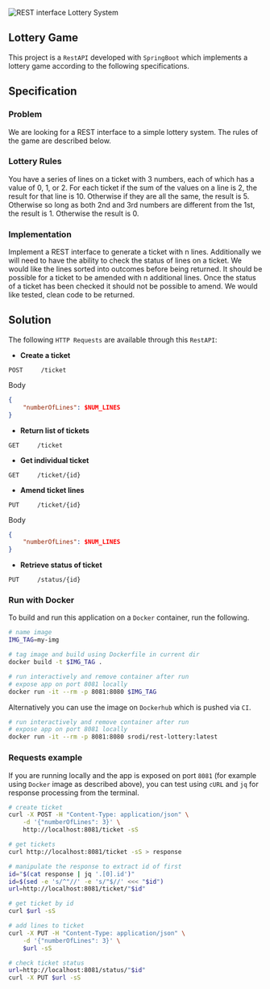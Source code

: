 ![REST interface Lottery System](https://github.com/srodi/lottery-game/actions/workflows/main.yaml/badge.svg)

## Lottery Game

This project is a `RestAPI` developed with `SpringBoot` which implements a lottery game according to the following specifications.

## Specification

### Problem

We are looking for a REST interface to a simple lottery system. The rules of the game are described below.

### Lottery Rules

You have a series of lines on a ticket with 3 numbers, each of which has a value of 0, 1, or 2. For each ticket if the sum of the values on a line is 2, the result for that line is 10. Otherwise if they are all the same, the result is 5. Otherwise so long as both 2nd and 3rd numbers are different from the 1st, the result is 1. Otherwise the result is 0.

### Implementation

Implement a REST interface to generate a ticket with n lines. Additionally we will need to have the ability to check the status of lines on a ticket. We would like the lines sorted into outcomes before being returned. It should be possible for a ticket to be amended with n additional lines. Once the status of a ticket has been checked it should not be possible to amend. We would like tested, clean code to be returned.

## Solution

The following `HTTP Requests` are available through this `RestAPI`:

* **Create a ticket**
```http
POST     /ticket
```
  Body
```json
{
    "numberOfLines": $NUM_LINES
}
```

* **Return list of tickets**
```http
GET     /ticket
```

* **Get individual ticket**
```http
GET     /ticket/{id}
```

* **Amend ticket lines**
```http
PUT     /ticket/{id}
```
  Body
```json
{
    "numberOfLines": $NUM_LINES
}
```

* **Retrieve status of ticket**
```http
PUT     /status/{id}
```

### Run with Docker

To build and run this application on a `Docker` container, run the following.

```bash
# name image
IMG_TAG=my-img

# tag image and build using Dockerfile in current dir
docker build -t $IMG_TAG .

# run interactively and remove container after run
# expose app on port 8081 locally
docker run -it --rm -p 8081:8080 $IMG_TAG
```

Alternatively you can use the image on `Dockerhub` which is pushed via `CI`. 

```bash
# run interactively and remove container after run
# expose app on port 8081 locally
docker run -it --rm -p 8081:8080 srodi/rest-lottery:latest
```

### Requests example

If you are running locally and the app is exposed on port `8081` (for example using `Docker` image as described above), you can test using `cURL` and `jq` for response processing from the terminal.

```bash
# create ticket
curl -X POST -H "Content-Type: application/json" \
    -d '{"numberOfLines": 3}' \
    http://localhost:8081/ticket -sS

# get tickets
curl http://localhost:8081/ticket -sS > response

# manipulate the response to extract id of first
id="$(cat response | jq '.[0].id')"
id=$(sed -e 's/^"//' -e 's/"$//' <<< "$id")
url=http://localhost:8081/ticket/"$id"

# get ticket by id
curl $url -sS

# add lines to ticket
curl -X PUT -H "Content-Type: application/json" \
    -d '{"numberOfLines": 3}' \
    $url -sS

# check ticket status
url=http://localhost:8081/status/"$id"
curl -X PUT $url -sS
```

